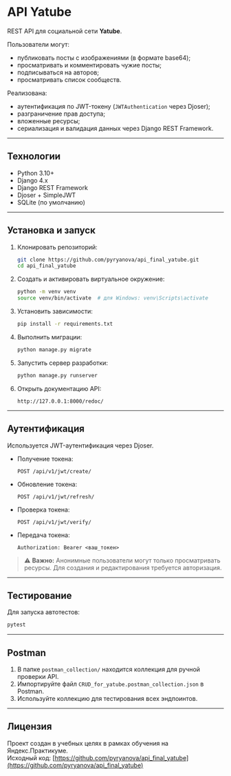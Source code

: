 # API Yatube

REST API для социальной сети **Yatube**.

Пользователи могут:
- публиковать посты с изображениями (в формате base64);
- просматривать и комментировать чужие посты;
- подписываться на авторов;
- просматривать список сообществ.

Реализована:
- аутентификация по JWT-токену (`JWTAuthentication` через Djoser);
- разграничение прав доступа;
- вложенные ресурсы;
- сериализация и валидация данных через Django REST Framework.

---

## Технологии

- Python 3.10+
- Django 4.x
- Django REST Framework
- Djoser + SimpleJWT
- SQLite (по умолчанию)

---

## Установка и запуск

1. Клонировать репозиторий:

   ```bash
   git clone https://github.com/pyryanova/api_final_yatube.git
   cd api_final_yatube
   ```

2. Создать и активировать виртуальное окружение:

   ```bash
   python -m venv venv
   source venv/bin/activate  # для Windows: venv\Scripts\activate
   ```

3. Установить зависимости:

   ```bash
   pip install -r requirements.txt
   ```

4. Выполнить миграции:

   ```bash
   python manage.py migrate
   ```

5. Запустить сервер разработки:

   ```bash
   python manage.py runserver
   ```

6. Открыть документацию API:

   ```
   http://127.0.0.1:8000/redoc/
   ```

---

## Аутентификация

Используется JWT-аутентификация через Djoser.

- Получение токена:
  ```http
  POST /api/v1/jwt/create/
  ```

- Обновление токена:
  ```http
  POST /api/v1/jwt/refresh/
  ```

- Проверка токена:
  ```http
  POST /api/v1/jwt/verify/
  ```

- Передача токена:
  ```http
  Authorization: Bearer <ваш_токен>
  ```

> ⚠️ **Важно:** Анонимные пользователи могут только просматривать ресурсы. Для создания и редактирования требуется авторизация.

---

## Тестирование

Для запуска автотестов:

```bash
pytest
```

---

## Postman

1. В папке `postman_collection/` находится коллекция для ручной проверки API.
2. Импортируйте файл `CRUD_for_yatube.postman_collection.json` в Postman.
3. Используйте коллекцию для тестирования всех эндпоинтов.

---

## Лицензия

Проект создан в учебных целях в рамках обучения на Яндекс.Практикуме.  
Исходный код: [https://github.com/pyryanova/api_final_yatube](https://github.com/pyryanova/api_final_yatube)
